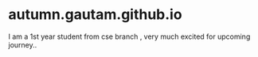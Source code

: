 # autumn.gautam.github.io
I am a 1st year student from cse branch , very much excited for upcoming journey..
